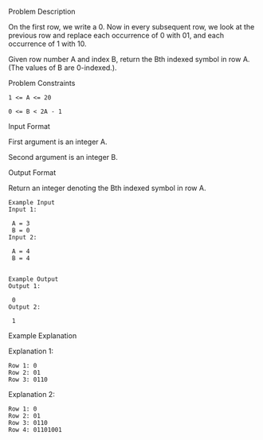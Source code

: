 Problem Description

On the first row, we write a 0. Now in every subsequent row, we look at the previous row and replace each occurrence of 0 with 01, and each occurrence of 1 with 10.

Given row number A and index B, return the Bth indexed symbol in row A. (The values of B are 0-indexed.).



Problem Constraints

    1 <= A <= 20
    
    0 <= B < 2A - 1



Input Format

First argument is an integer A.

Second argument is an integer B.



Output Format

Return an integer denoting the Bth indexed symbol in row A.



    Example Input
    Input 1:
    
     A = 3
     B = 0
    Input 2:
    
     A = 4
     B = 4
    
    
    Example Output
    Output 1:
    
     0
    Output 2:
    
     1


   Example Explanation
   
   Explanation 1:
   
    Row 1: 0
    Row 2: 01
    Row 3: 0110
   
   Explanation 2:
   
    Row 1: 0
    Row 2: 01
    Row 3: 0110
    Row 4: 01101001
